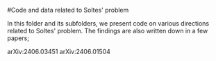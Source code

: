 #Code and data related to Soltes' problem

In this folder and its subfolders, we present code on various directions related to Soltes' problem.
The findings are also written down in a few papers;

arXiv:2406.03451
arXiv:2406.01504 
